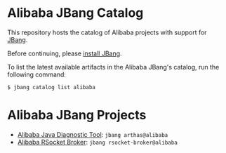 Alibaba JBang Catalog
==========================

This repository hosts the catalog of Alibaba projects with support for [JBang](https://jbang.dev/).

Before continuing, please [install JBang](https://www.jbang.dev/download/).

To list the latest available artifacts in the Alibaba JBang's catalog, run the following command:

```
$ jbang catalog list alibaba
```

# Alibaba JBang Projects

* [Alibaba Java Diagnostic Tool](https://github.com/alibaba/arthas): `jbang arthas@alibaba`
* [Alibaba RSocket Broker](https://github.com/alibaba/alibaba-rsocket-broker): `jbang rsocket-broker@alibaba` 
